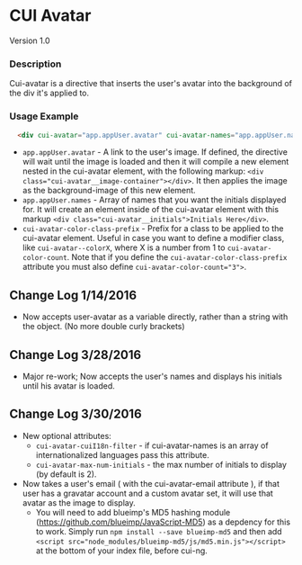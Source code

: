 # CUI Avatar
Version 1.0


### Description
Cui-avatar is a directive that inserts the user's avatar into the background of the div it's applied to.

### Usage Example
```html
  <div cui-avatar="app.appUser.avatar" cui-avatar-names="app.appUser.names" cui-avatar-color-class-prefix="avatar-color" cui-avatar-color-count="3"></div>
```

* `app.appUser.avatar` - A link to the user's image. If defined, the directive will wait until the image is loaded and then it will compile a new element nested in the cui-avatar element, with the following markup: `<div class="cui-avatar__image-container"></div>`. It then applies the image as the background-image of this new element.
* `app.appUser.names` <optional> - Array of names that you want the initials displayed for. It will create an element inside of the cui-avatar element with this markup `<div class="cui-avatar__initials">Initials Here</div>`.
* `cui-avatar-color-class-prefix` <optional> - Prefix for a class to be applied to the cui-avatar element. Useful in case you want to define a modifier class, like `cui-avatar--colorX`, where X is a number from 1 to `cui-avatar-color-count`. Note that if you define the `cui-avatar-color-class-prefix` attribute you must also define `cui-avatar-color-count="3">`.

## Change Log 1/14/2016

* Now accepts user-avatar as a variable directly, rather than a string with the object. (No more double curly brackets)

## Change Log 3/28/2016

* Major re-work; Now accepts the user's names and displays his initials until his avatar is loaded.

## Change Log 3/30/2016

* New optional attributes:
   * `cui-avatar-cuiI18n-filter` - if cui-avatar-names is an array of internationalized languages pass this attribute.
   * `cui-avatar-max-num-initials` - the max number of initials to display (by default is 2).
* Now takes a user's email ( with the cui-avatar-email attribute ), if that user has a gravatar account and a custom avatar set, it will use that avatar as the image to display.
   * You will need to add blueimp's MD5 hashing module (https://github.com/blueimp/JavaScript-MD5) as a depdency for this to work. Simply run `npm install --save blueimp-md5` and then add `<script src="node_modules/blueimp-md5/js/md5.min.js"></script>` at the bottom of your index file, before cui-ng.
